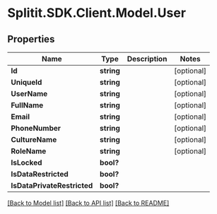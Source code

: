 # Splitit.SDK.Client.Model.User
## Properties

Name | Type | Description | Notes
------------ | ------------- | ------------- | -------------
**Id** | **string** |  | [optional] 
**UniqueId** | **string** |  | [optional] 
**UserName** | **string** |  | [optional] 
**FullName** | **string** |  | [optional] 
**Email** | **string** |  | [optional] 
**PhoneNumber** | **string** |  | [optional] 
**CultureName** | **string** |  | [optional] 
**RoleName** | **string** |  | [optional] 
**IsLocked** | **bool?** |  | 
**IsDataRestricted** | **bool?** |  | 
**IsDataPrivateRestricted** | **bool?** |  | 

[[Back to Model list]](../README.md#documentation-for-models) [[Back to API list]](../README.md#documentation-for-api-endpoints) [[Back to README]](../README.md)


